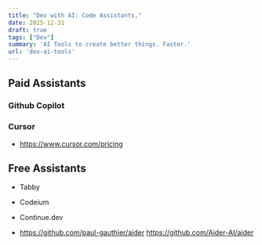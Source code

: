 ```yaml
---
title: "Dev with AI: Code Assistants,"
date: 2025-12-31
draft: true
tags: ["Dev"]
summary: 'AI Tools to create better things. Faster.'
url: 'dev-ai-tools'
---
```




## Paid Assistants

### Github Copilot

### Cursor

* https://www.cursor.com/pricing


## Free Assistants

* Tabby
* Codeium
* Continue.dev

* https://github.com/paul-gauthier/aider
https://github.com/Aider-AI/aider